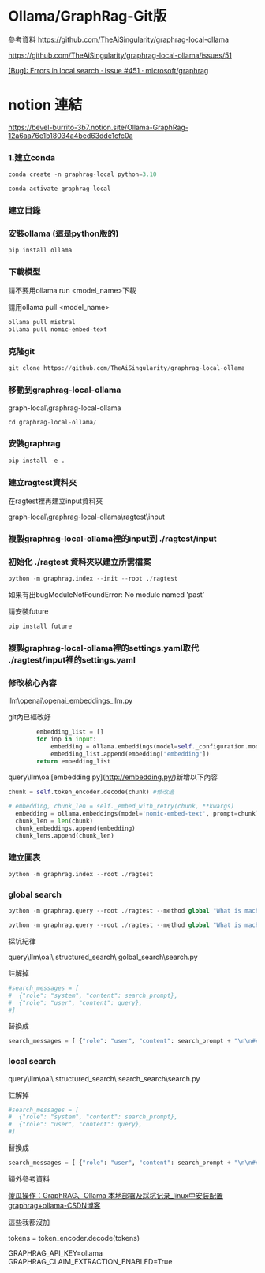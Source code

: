 # Ollama/GraphRag-Git版
參考資料
https://github.com/TheAiSingularity/graphrag-local-ollama

https://github.com/TheAiSingularity/graphrag-local-ollama/issues/51

[[Bug]: Errors in local search · Issue #451 · microsoft/graphrag](https://github.com/microsoft/graphrag/issues/451#issuecomment-2220861232)
# notion 連結
https://bevel-burrito-3b7.notion.site/Ollama-GraphRag-12a6aa76e1b18034a4bed63dde1cfc0a
### 1.建立conda

```python
conda create -n graphrag-local python=3.10

```

```python
conda activate graphrag-local
```

### 建立目錄


### 安裝ollama (這是python版的)

```python
pip install ollama
```

### 下載模型

請不要用ollama run <model_name>下載

請用ollama pull <model_name>

```python
ollama pull mistral
ollama pull nomic-embed-text
```

### 克隆git

```python
git clone https://github.com/TheAiSingularity/graphrag-local-ollama
```

### 移動到graphrag-local-ollama

graph-local\graphrag-local-ollama

```python
cd graphrag-local-ollama/
```

### 安裝graphrag

```python
pip install -e .
```

### 建立ragtest資料夾

在ragtest裡再建立input資料夾

graph-local\graphrag-local-ollama\ragtest\input

### 複製graphrag-local-ollama裡的input到 ./ragtest/input

### 初始化 ./ragtest 資料夾以建立所需檔案

```python
python -m graphrag.index --init --root ./ragtest
```

如果有出bugModuleNotFoundError: No module named 'past’

請安裝future

```python
pip install future
```

### 複製graphrag-local-ollama裡的settings.yaml取代 ./ragtest/input裡的settings.yaml

### 修改核心內容

llm\openai\openai_embeddings_llm.py 

git內已經改好

```python
        embedding_list = []
        for inp in input:
            embedding = ollama.embeddings(model=self._configuration.model, prompt=inp)
            embedding_list.append(embedding["embedding"])
        return embedding_list
```

query\llm\oai\[embedding.py](http://embedding.py/)新增以下內容

```python
chunk = self.token_encoder.decode(chunk) #修改過
```

```python
# embedding, chunk_len = self._embed_with_retry(chunk, **kwargs)
  embedding = ollama.embeddings(model='nomic-embed-text', prompt=chunk)['embedding']
  chunk_len = len(chunk)
  chunk_embeddings.append(embedding)
  chunk_lens.append(chunk_len)
```


### 建立圖表

```python
python -m graphrag.index --root ./ragtest
```

### global search

```python
python -m graphrag.query --root ./ragtest --method global "What is machinelearning?”
```

```python
python -m graphrag.query --root ./ragtest --method global "What is machinelearning?用中文顯示”
```

採坑紀律

query\llm\oai\ structured_search\ golbal_search\search.py

註解掉

```python
#search_messages = [
#  {"role": "system", "content": search_prompt},
#  {"role": "user", "content": query},
#]
```

替換成

```python
search_messages = [ {"role": "user", "content": search_prompt + "\n\n### USER QUESTION ### \n\n" + query} ]

```

### local search

query\llm\oai\ structured_search\ search_search\search.py

註解掉

```python
#search_messages = [
#  {"role": "system", "content": search_prompt},
#  {"role": "user", "content": query},
#]
```

替換成

```python
search_messages = [ {"role": "user", "content": search_prompt + "\n\n### USER QUESTION ### \n\n" + query} ]

```

額外參考資料

[傻瓜操作：GraphRAG、Ollama 本地部署及踩坑记录_linux中安装配置graphrag+ollama-CSDN博客](https://blog.csdn.net/weixin_42107217/article/details/141649920)

這些我都沒加

tokens = token_encoder.decode(tokens) 

GRAPHRAG_API_KEY=ollama
GRAPHRAG_CLAIM_EXTRACTION_ENABLED=True


